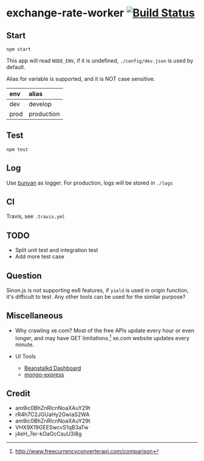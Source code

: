 # exchange-rate-worker [![Build Status](https://travis-ci.org/sabrinaluo/DQICAw8ADQcJBgIMBAEAAg.svg?branch=master)](https://travis-ci.org/sabrinaluo/DQICAw8ADQcJBgIMBAEAAg)

## Start
```
npm start
```
This app will read `NODE_ENV`, if it is undefined, `./config/dev.json` is used by default.

Alias for variable is supported, and it is NOT case sensitive.

|env|alias|
|:---|:---|
|dev|develop|
|prod|production|

## Test
```
npm test
```

## Log
Use [bunyan](https://github.com/trentm/node-bunyan) as logger.
For production, logs will be stored in `./logs`

## CI
Travis, see `.travis.yml`

## TODO
- Split unit test and integration test
- Add more test case

## Question
Sinon.js is not supporting es6 features, if `yield` is used in origin function, it's difficult to test. Any other tools can be used for the similar purpose?

## Miscellaneous
- Why crawling xe.com?
Most of the free APIs update every hour or even longer, and may have GET limitations.[^1]
xe.com website updates every minute.

- UI Tools
  - [Beanstalkd Dashboard](https://chrome.google.com/webstore/detail/beanstalkd-dashboard/dakkekjnlffnecpmdiamebeooimjnipm)
  - [mongo-express](https://github.com/mongo-express/mongo-express)

## Credit
- am9ic0BhZnRlcnNoaXAuY29t
- rR4h7C2JGUaHy2GwiaS2WA
- am9ic0BhZnRlcnNoaXAuY29t
- VHX9X19GEESwcvS1qB3aTw
- j4eH_7er-kOaOcCsuU3i8g

[^1]: http://www.freecurrencyconverterapi.com/comparison
